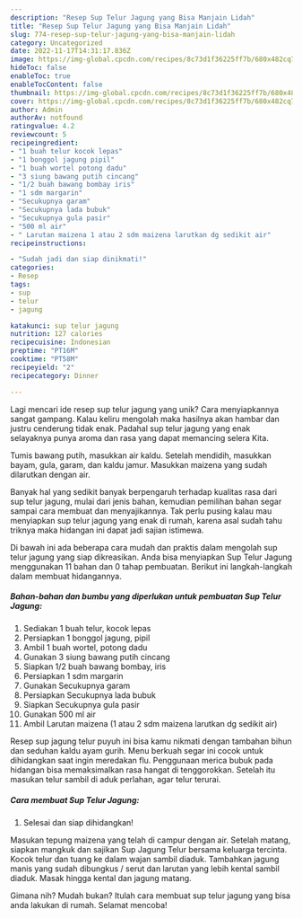 ```yaml
---
description: "Resep Sup Telur Jagung yang Bisa Manjain Lidah"
title: "Resep Sup Telur Jagung yang Bisa Manjain Lidah"
slug: 774-resep-sup-telur-jagung-yang-bisa-manjain-lidah
category: Uncategorized
date: 2022-11-17T14:31:17.836Z
image: https://img-global.cpcdn.com/recipes/8c73d1f36225ff7b/680x482cq70/sup-telur-jagung-foto-resep-utama.jpg
hideToc: false
enableToc: true
enableTocContent: false
thumbnail: https://img-global.cpcdn.com/recipes/8c73d1f36225ff7b/680x482cq70/sup-telur-jagung-foto-resep-utama.jpg
cover: https://img-global.cpcdn.com/recipes/8c73d1f36225ff7b/680x482cq70/sup-telur-jagung-foto-resep-utama.jpg
author: Admin
authorAv: notfound
ratingvalue: 4.2
reviewcount: 5
recipeingredient:
- "1 buah telur kocok lepas"
- "1 bonggol jagung pipil"
- "1 buah wortel potong dadu"
- "3 siung bawang putih cincang"
- "1/2 buah bawang bombay iris"
- "1 sdm margarin"
- "Secukupnya garam"
- "Secukupnya lada bubuk"
- "Secukupnya gula pasir"
- "500 ml air"
- " Larutan maizena 1 atau 2 sdm maizena larutkan dg sedikit air"
recipeinstructions:

- "Sudah jadi dan siap dinikmati!"
categories:
- Resep
tags:
- sup
- telur
- jagung

katakunci: sup telur jagung 
nutrition: 127 calories
recipecuisine: Indonesian
preptime: "PT16M"
cooktime: "PT58M"
recipeyield: "2"
recipecategory: Dinner

---
```





Lagi mencari ide resep sup telur jagung yang unik? Cara menyiapkannya sangat gampang. Kalau keliru mengolah maka hasilnya akan hambar dan justru cenderung tidak enak. Padahal sup telur jagung yang enak selayaknya punya aroma dan rasa yang dapat memancing selera Kita.





Tumis bawang putih, masukkan air kaldu. Setelah mendidih, masukkan bayam, gula, garam, dan kaldu jamur. Masukkan maizena yang sudah dilarutkan dengan air.

Banyak hal yang sedikit banyak berpengaruh terhadap kualitas rasa dari sup telur jagung, mulai dari jenis bahan, kemudian pemilihan bahan segar sampai cara membuat dan menyajikannya. Tak perlu pusing kalau mau menyiapkan sup telur jagung yang enak di rumah, karena asal sudah tahu triknya maka hidangan ini dapat jadi sajian istimewa.






Di bawah ini ada beberapa cara mudah dan praktis dalam mengolah sup telur jagung yang siap dikreasikan. Anda bisa menyiapkan Sup Telur Jagung menggunakan 11 bahan dan 0 tahap pembuatan. Berikut ini langkah-langkah dalam membuat hidangannya.

<!--inarticleads1-->

##### Bahan-bahan dan bumbu yang diperlukan untuk pembuatan Sup Telur Jagung:

1. Sediakan 1 buah telur, kocok lepas
1. Persiapkan 1 bonggol jagung, pipil
1. Ambil 1 buah wortel, potong dadu
1. Gunakan 3 siung bawang putih cincang
1. Siapkan 1/2 buah bawang bombay, iris
1. Persiapkan 1 sdm margarin
1. Gunakan Secukupnya garam
1. Persiapkan Secukupnya lada bubuk
1. Siapkan Secukupnya gula pasir
1. Gunakan 500 ml air
1. Ambil  Larutan maizena (1 atau 2 sdm maizena larutkan dg sedikit air)


Resep sup jagung telur puyuh ini bisa kamu nikmati dengan tambahan bihun dan seduhan kaldu ayam gurih. Menu berkuah segar ini cocok untuk dihidangkan saat ingin meredakan flu. Penggunaan merica bubuk pada hidangan bisa memaksimalkan rasa hangat di tenggorokkan. Setelah itu masukan telur sambil di aduk perlahan, agar telur terurai. 

<!--inarticleads2-->

##### Cara membuat Sup Telur Jagung:


1. Selesai dan siap dihidangkan!

Masukan tepung maizena yang telah di campur dengan air. Setelah matang, siapkan mangkuk dan sajikan Sup Jagung Telur bersama keluarga tercinta. Kocok telur dan tuang ke dalam wajan sambil diaduk. Tambahkan jagung manis yang sudah dibungkus / serut dan larutan yang lebih kental sambil diaduk. Masak hingga kental dan jagung matang. 

Gimana nih? Mudah bukan? Itulah cara membuat sup telur jagung yang bisa anda lakukan di rumah. Selamat mencoba!
